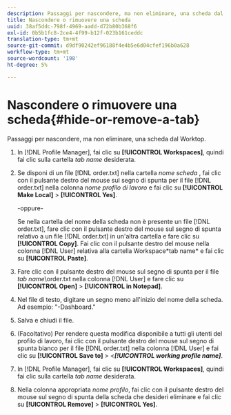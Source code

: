 ```yaml
---
description: Passaggi per nascondere, ma non eliminare, una scheda dal Worktop.
title: Nascondere o rimuovere una scheda
uuid: 38af5ddc-798f-4969-aadd-d72b80b368f6
exl-id: 0b5b1fc8-2ce4-4f99-b12f-023b161ceddc
translation-type: tm+mt
source-git-commit: d9df90242ef96188f4e4b5e6d04cfef196b0a628
workflow-type: tm+mt
source-wordcount: '198'
ht-degree: 5%

---
```


# Nascondere o rimuovere una scheda{#hide-or-remove-a-tab}

Passaggi per nascondere, ma non eliminare, una scheda dal Worktop.

1. In [!DNL Profile Manager], fai clic su **[!UICONTROL Workspaces]**, quindi fai clic sulla cartella *tab name* desiderata.
1. Se disponi di un file [!DNL order.txt] nella cartella *nome scheda* , fai clic con il pulsante destro del mouse sul segno di spunta per il file [!DNL order.txt] nella colonna *nome profilo di lavoro* e fai clic su **[!UICONTROL Make Local]** > **[!UICONTROL Yes]**.

   -oppure-

   Se nella cartella del nome della scheda non è presente un file [!DNL order.txt], fare clic con il pulsante destro del mouse sul segno di spunta relativo a un file [!DNL order.txt] in un&#39;altra cartella e fare clic su **[!UICONTROL Copy]**. Fai clic con il pulsante destro del mouse nella colonna [!DNL User] relativa alla cartella Workspace\*tab name* e fai clic su **[!UICONTROL Paste]**.

1. Fare clic con il pulsante destro del mouse sul segno di spunta per il file *tab name*\order.txt nella colonna [!DNL User] e fare clic su **[!UICONTROL Open]** > **[!UICONTROL in Notepad]**.
1. Nel file di testo, digitare un segno meno all&#39;inizio del nome della scheda. Ad esempio: &quot;-Dashboard.&quot;
1. Salva e chiudi il file.
1. (Facoltativo) Per rendere questa modifica disponibile a tutti gli utenti del profilo di lavoro, fai clic con il pulsante destro del mouse sul segno di spunta bianco per il file [!DNL order.txt] nella colonna [!DNL User] e fai clic su **[!UICONTROL Save to]** > *&lt;**[!UICONTROL working profile name]***.

1. In [!DNL Profile Manager], fai clic su **[!UICONTROL Workspaces]**, quindi fai clic sulla cartella *tab name* desiderata.
1. Nella colonna appropriata *nome profilo*, fai clic con il pulsante destro del mouse sul segno di spunta della scheda che desideri eliminare e fai clic su **[!UICONTROL Remove]** > **[!UICONTROL Yes]**.
